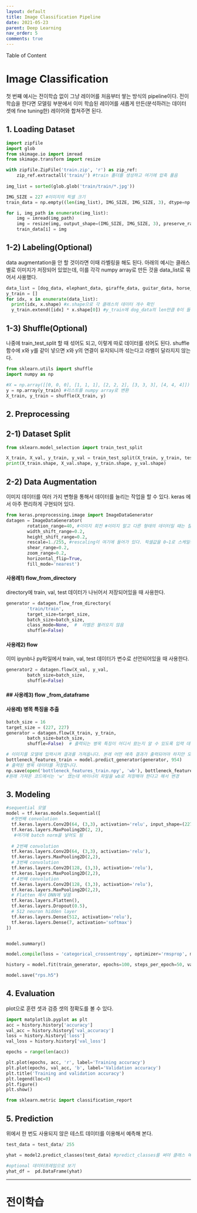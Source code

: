```yaml
---
layout: default
title: Image Classification Pipeline
date: 2021-05-23
parent: Deep Learning
nav_order: 5
comments: true
---
```




Table of Content

# Image Classification

첫 번쨰 예시는 전이학습 없이 그냥 레이어를 처음부터 쌓는 방식의 pipeline이다. 전이학습을 한다면 모델링 부분에서 이미 학습된 레이어를 새롭게 만든(분석하려는 데이터셋에 fine tuning한) 레이어와 합쳐주면 된다.

## 1. Loading Dataset

```python
import zipfile  
import glob  
from skimage.io import imread 
from skimage.transform import resize 

with zipfile.ZipFile('train.zip', 'r') as zip_ref:
    zip_ref.extractall('train/') #train 폴더를 생성하고 여기에 압축 풀음
    
img_list = sorted(glob.glob('train/train/*.jpg'))

IMG_SIZE = 227 #이미지의 픽셀 크기 
train_data = np.empty((len(img_list), IMG_SIZE, IMG_SIZE, 3), dtype=np.float32) 

for i, img_path in enumerate(img_list):
    img = imread(img_path)
    img = resize(img, output_shape=(IMG_SIZE, IMG_SIZE, 3), preserve_range=True)
    train_data[i] = img
```



## 1-2) Labeling(Optional)

data augmentation을 안 할 것이라면 이때 라벨링을 해도 된다.  아래의 예시는 클래스별로 이미지가 저장되어 있었는데, 이를 각각 numpy array로 만든 것을 data_list로 묶어서 사용했다.

```python
data_list = [dog_data, elephant_data, giraffe_data, guitar_data, horse_data, house_data, person_data]
y_train = []
for idx, x in enumerate(data_list):
  print(idx, x.shape) #x.shape으로 각 클래스의 데이터 개수 확인
  y_train.extend([idx] * x.shape[0]) #y_train에 dog_data의 len만큼 0이 들어가고, elephant_data의 len만큼 1이 들어가고...각 클래스마다 클래스의 데이터 개수만큼 리스트에 숫자로 들어가게 된다. 
```



## 1-3) Shuffle(Optional)

나중에 train_test_split 할 때 섞어도 되고, 이렇게 따로 데이터를 섞어도 된다.  shuffle 함수에 x와 y를 같이 넣으면 x와 y의 연결이 유지되니까 섞는다고 라벨이 달라지지 않는다.

```python
from sklearn.utils import shuffle
import numpy as np

#X = np.array([[0, 0, 0], [1, 1, 1], [2, 2, 2], [3, 3, 3], [4, 4, 4]]) X_train은 이미 numpy array여서 안 해도 됨
y = np.array(y_train) #리스트를 numpy array로 변환
X_train, y_train = shuffle(X_train, y)
```



## 2. Preprocessing

## 2-1) Dataset Split

```python
from sklearn.model_selection import train_test_split

X_train, X_val, y_train, y_val = train_test_split(X_train, y_train, test_size=0.25, stratify= y_train, random_state=42)
print(X_train.shape, X_val.shape, y_train.shape, y_val.shape)
```



## 2-2) Data Augmentation

이미지 데이터를 여러 가지 변형을 통해서 데이터를 늘리는 작업을 할 수 있다. keras 에서 아주 편리하게 구현되어 있다.

```python
from keras.preprocessing.image import ImageDataGenerator
datagen = ImageDataGenerator(
        rotation_range=40, #이미지 회전 #이미지 말고 다른 형태의 데이터일 때는 잘 안 쓰는듯
        width_shift_range=0.2, 
        height_shift_range=0.2,
        rescale=1./255, #rescaling이 여기에 들어가 있다. 픽셀값을 0~1로 스케일링
        shear_range=0.2,
        zoom_range=0.2,
        horizontal_flip=True,
        fill_mode='nearest')
```



#### 사용례1) flow_from_directory

directory에 train, val, test 데이터가 나뉘어서 저장되어있을 때 사용한다.

```python
generator = datagen.flow_from_directory(
        'train/train',
        target_size=target_size,
        batch_size=batch_size,
        class_mode=None,  #  라벨은 불러오지 않음
        shuffle=False)  
```



#### 사용례2) flow

이미 ipynb나 py파일에서 train, val, test 데이터가 변수로 선언되어있을 때 사용한다.

```python
generator2 = datagen.flow(X_val, y_val,
        batch_size=batch_size, 
        shuffle=False) 
```



#### ## 사용례3) flow _from_dataframe





#### 사용례) 병목 특징을 추출

```python
batch_size = 16
target_size = (227, 227)
generator = datagen.flow(X_train, y_train,
        batch_size=batch_size, 
        shuffle=False)  # 출력되는 병목 특징이 어디서 왔는지 알 수 있도록 입력 데이터의 순서를 유지합니다 

# 이미지를 모델에 입력시켜 결과를 가져옵니다. 본래 어떤 예측 결과가 출력되어야 하지만 모델의 일부만 가져왔기 때문에 병목 특징이 출력됩니다.
bottleneck_features_train = model.predict_generator(generator, 954)
# 출력된 병목 데이터를 저장합니다.
np.save(open('bottleneck_features_train.npy', 'wb'), bottleneck_features_train)
#원래 가져온 코드에서는 'w' 였는데 바이너리 파일을 wb로 저장해야 한다고 해서 변경
```



## 3. Modeling

```python
#sequential 모델
model = tf.keras.models.Sequential([
  #첫번째 convolution
  tf.keras.layers.Conv2D(64, (3,3), activation='relu', input_shape=(227, 227, 3)),
  tf.keras.layers.MaxPooling2D(2, 2),
   #여기에 batch norm을 넣어도 됨
    
  # 2번째 convolution
  tf.keras.layers.Conv2D(64, (3,3), activation='relu'),
  tf.keras.layers.MaxPooling2D(2,2),
  # 3번째 convolution
  tf.keras.layers.Conv2D(128, (3,3), activation='relu'),
  tf.keras.layers.MaxPooling2D(2,2),
  # 4번째 convolution
  tf.keras.layers.Conv2D(128, (3,3), activation='relu'),
  tf.keras.layers.MaxPooling2D(2,2),
  # Flatten 해서 DNN에 넣음
  tf.keras.layers.Flatten(),
  tf.keras.layers.Dropout(0.5),
  # 512 neuron hidden layer
  tf.keras.layers.Dense(512, activation='relu'),
  tf.keras.layers.Dense(7, activation='softmax')
])


model.summary()

model.compile(loss = 'categorical_crossentropy', optimizer='rmsprop', metrics=['accuracy'])
```

```python
history = model.fit(train_generator, epochs=100, steps_per_epoch=50, validation_data = validation_generator, verbose = 1, validation_steps=3)

model.save("rps.h5")
```



## 4. Evaluation 

plot으로 훈련 셋과 검증 셋의 정확도를 볼 수 있다.

```python
import matplotlib.pyplot as plt
acc = history.history['accuracy']
val_acc = history.history['val_accuracy']
loss = history.history['loss']
val_loss = history.history['val_loss']

epochs = range(len(acc))

plt.plot(epochs, acc, 'r', label='Training accuracy')
plt.plot(epochs, val_acc, 'b', label='Validation accuracy')
plt.title('Training and validation accuracy')
plt.legend(loc=0)
plt.figure()
plt.show()
```

```python
from sklearn.metric import classification_report

```



## 5. Prediction

위에서 한 번도 사용되지 않은 테스트 데이터를 이용해서 예측해 본다.

```python
test_data = test_data/ 255
```

```python
yhat = model2.predict_classes(test_data) #predict_classes를 써야 클래스 예측. 그냥 predict하면 클래스별 확률이 나온다.
```

```python
#optional 데이터프레임으로 보기
yhat_df =  pd.DataFrame(yhat)
```

---



# 전이학습

